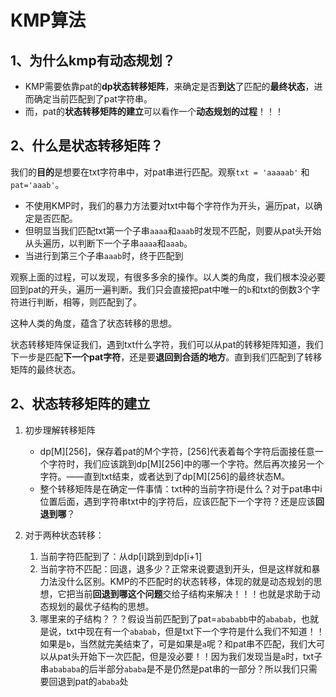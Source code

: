 # KMP算法

## 1、为什么kmp有动态规划？

- KMP需要依靠pat的**dp状态转移矩阵**，来确定是否**到达**了匹配的**最终状态**，进而确定当前匹配到了pat字符串。
- 而，pat的**状态转移矩阵的建立**可以看作一个**动态规划的过程**！！！

## 2、什么是状态转移矩阵？

我们的**目的**是想要在txt字符串中，对pat串进行匹配。观察`txt = 'aaaaab'` 和 `pat='aaab'`。

- 不使用KMP时，我们的暴力方法要对txt中每个字符作为开头，遍历pat，以确定是否匹配。
- 但明显当我们匹配txt第一个子串`aaaa`和`aaab`时发现不匹配，则要从pat头开始从头遍历，以判断下一个子串`aaaa`和`aaab`。
- 当进行到第三个子串`aaab`时，终于匹配到

观察上面的过程，可以发现，有很多多余的操作。以人类的角度，我们根本没必要回到pat的开头，遍历一遍判断。我们只会直接把pat中唯一的`b`和txt的倒数3个字符进行判断，相等，则匹配到了。

这种人类的角度，蕴含了状态转移的思想。

状态转移矩阵保证我们，遇到txt什么字符，我们可以从pat的转移矩阵知道，我们下一步是匹配**下一个pat字符**，还是要**退回到合适的地方**。直到我们匹配到了转移矩阵的最终状态。


## 2、状态转移矩阵的建立

1. 初步理解转移矩阵
   - dp[M][256]，保存着pat的M个字符，[256]代表着每个字符后面接任意一个字符时，我们应该跳到dp[M][256]中的哪一个字符。然后再次接另一个字符。——直到txt结束，或者达到了dp[M][256]的最终状态M。
   - 整个转移矩阵是在确定一件事情：txt种的当前字符i是什么？对于pat串中i位置后面，遇到字符串txt中的j字符后，应该匹配下一个字符？还是应该**回退到哪**？

2. 对于两种状态转移：
   1. 当前字符匹配到了：从dp[i]跳到到dp[i+1]
   2. 当前字符不匹配：回退，退多少？正常来说要退到开头，但是这样就和暴力法没什么区别。KMP的不匹配时的状态转移，体现的就是动态规划的思想，它把当前**回退到哪这个问题**交给子结构来解决！！！也就是求助于动态规划的最优子结构的思想。
   3. 哪里来的子结构？？？假设当前匹配到了pat=`abababb`中的`ababab`，也就是说，txt中现在有一个`ababab`，但是txt下一个字符是什么我们不知道！！如果是`b`，当然就完美结束了，可是如果是`a`呢？和pat串不匹配，我们大可以从pat头开始下一次匹配，但是没必要！！因为我们发现当是`a`时，txt子串`abababa`的后半部分`ababa`是不是仍然是pat串的一部分？所以我们只需要回退到pat的`ababa`处